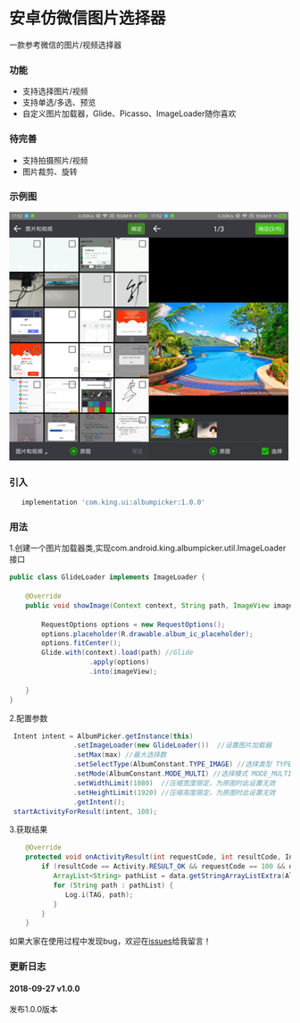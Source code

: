 # 安卓仿微信图片选择器

一款参考微信的图片/视频选择器

### 功能

- 支持选择图片/视频
- 支持单选/多选、预览
- 自定义图片加载器，Glide、Picasso、ImageLoader随你喜欢

### 待完善

- 支持拍摄照片/视频
- 图片裁剪、旋转

### 示例图
<div>
<img src="/guide/picker.jpg" width="250" height="445" style="float:left"/>     <img src="/guide/preview.jpg" width="250" height="445"/>
</div>

### 引入

```groovy
   implementation 'com.king.ui:albumpicker:1.0.0'
```

### 用法

1.创建一个图片加载器类,实现com.android.king.albumpicker.util.ImageLoader接口

```java
public class GlideLoader implements ImageLoader {

    @Override
    public void showImage(Context context, String path, ImageView imageView) {

        RequestOptions options = new RequestOptions();
        options.placeholder(R.drawable.album_ic_placeholder);
        options.fitCenter();
        Glide.with(context).load(path) //Glide
                    .apply(options)
                    .into(imageView);
      
    }
}
```

2.配置参数

```java
 Intent intent = AlbumPicker.getInstance(this)
                .setImageLoader(new GlideLoader())  //设置图片加载器
                .setMax(max) //最大选择数
                .setSelectType(AlbumConstant.TYPE_IMAGE) //选择类型 TYPE_ALL:图片和视频 TYPE_IMAGE:图片 TYPE_VIDEO:视频
                .setMode(AlbumConstant.MODE_MULTI) //选择模式 MODE_MULTI：多选 MODE_SINGLE：单选
                .setWidthLimit(1080)  //压缩宽度限定，为原图时此设置无效
                .setHeightLimit(1920) //压缩高度限定，为原图时此设置无效
                .getIntent();
 startActivityForResult(intent, 100);
```

3.获取结果

```java
    @Override
    protected void onActivityResult(int requestCode, int resultCode, Intent data) {
        if (resultCode == Activity.RESULT_OK && requestCode == 100 && data != null) {
           ArrayList<String> pathList = data.getStringArrayListExtra(AlbumConstant.RESULT_KEY_PATH_LIST);
           for (String path : pathList) {
              Log.i(TAG, path);
           }
        }
    }
```

如果大家在使用过程中发现bug，欢迎在[issues](https://github.com/GdinKing/AlbumPicker/issues)给我留言！

### 更新日志

#### 2018-09-27 v1.0.0

 发布1.0.0版本


